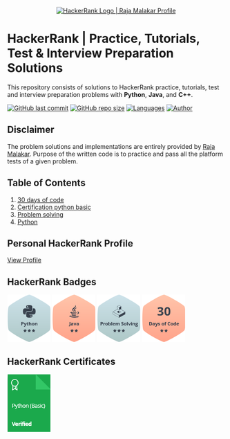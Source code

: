 <p align="center">
    <a href="https://www.hackerrank.com/themalakarraja">
        <img alt="HackerRank Logo | Raja Malakar Profile" src="https://hrcdn.net/fcore/assets/brand/typemark_60x200-7435b42d20.svg" >
    </a>
</p>
<h1>HackerRank | Practice, Tutorials, Test & Interview Preparation Solutions</h1>
<p>
This repository consists of solutions to HackerRank practice, tutorials, test and interview preparation problems with <b>Python</b>, <b>Java</b>, and <b>C++</b>.
</p>

[![GitHub last commit](https://img.shields.io/github/last-commit/themalakarraja/HackerRank-Solutions)](https://github.com/themalakarraja/HackerRank-Solutions/commits/master)
[![GitHub repo size](https://img.shields.io/github/repo-size/themalakarraja/HackerRank-Solutions)](https://github.com/themalakarraja/HackerRank-Solutions/archive/master.zip)
[![Languages](https://img.shields.io/badge/languages-C%2B%2B%2C%20Java%2C%20Python-yellow)](https://github.com/themalakarraja/HackerRank-Solutions#table-of-contents)
[![Author](https://img.shields.io/badge/author-Raja%20Malakar-brightgreen)](https://www.hackerrank.com/themalakarraja)
    
## Disclaimer
The problem solutions and implementations are entirely provided by <a href="https://github.com/themalakarraja">Raja Malakar</a>. Purpose of the written code is to practice and pass all the platform tests of a given problem.

## Table of Contents

<ol id="table-of-contents">
    <li><a href="https://github.com/themalakarraja/HackerRank-Solutions/tree/master/30-days-of-code">30 days of code</a></li>
    <li><a href="https://github.com/themalakarraja/HackerRank-Solutions/tree/master/certification-python-basic">Certification python basic</a></li>
    <li><a href="https://github.com/themalakarraja/HackerRank-Solutions/tree/master/problem-solving">Problem solving</a></li>
    <li><a href="https://github.com/themalakarraja/HackerRank-Solutions/tree/master/python">Python</a></li>
</ol>

## Personal HackerRank Profile

[View Profile](https://www.hackerrank.com/themalakarraja)


## HackerRank Badges
![Python](/images/python.png)
![Java](/images/java.png)
![Problem Solving](/images/problem_solving.png)
![30 Days of Code](/images/30_days_of_code.png)

## HackerRank Certificates
<a href="https://www.hackerrank.com/certificates/e62b80d09e08">
    <img src="images/python_basic_certificate.png" alt="Python (Basic) Certificate"/>
</a>
